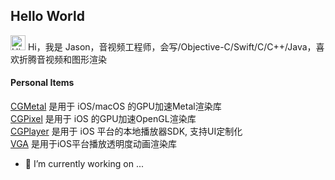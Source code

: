 
<!--
**cgeffect/cgeffect** is a ✨ _special_ ✨ repository because its `README.md` (this file) appears on your GitHub profile.

Here are some ideas to get you started:

- 🔭 I’m currently working on ...
- 🌱 I’m currently learning ...
- 👯 I’m looking to collaborate on ...
- 🤔 I’m looking for help with ...
- 💬 Ask me about ...
- 📫 How to reach me: ...
- 😄 Pronouns: ...
- ⚡ Fun fact: ...
-->

## Hello World

<img src='https://qpluspicture.oss-cn-beijing.aliyuncs.com/6LjjQA/Hi.gif' alt='Hi' width="24"/> Hi，我是 Jason，音视频工程师，会写/Objective-C/Swift/C/C++/Java，喜欢折腾音视频和图形渲染

####  Personal Items
<a href="https://github.com/cgeffect/CGMetal" target="_blank">CGMetal</a> 是用于 iOS/macOS 的GPU加速Metal渲染库</br>
<a href="https://github.com/cgeffect/CGPixel" target="_blank">CGPixel</a> 是用于 iOS 的GPU加速OpenGL渲染库</br>
<a href="https://github.com/cgeffect/CGPlayer" target="_blank">CGPlayer</a> 是用于 iOS 平台的本地播放器SDK, 支持UI定制化</br>
<a href="https://github.com/cgeffect/VGA" target="_blank">VGA</a> 是用于iOS平台播放透明度动画渲染库</br>

- 🔭 I’m currently working on ... 
